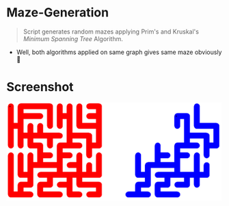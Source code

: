 # Maze-Generation
>Script generates random mazes applying Prim's and Kruskal's *Minimum Spanning Tree* Algorithm.
* Well, both algorithms applied on same graph gives same maze obviously :no_good:

# Screenshot
![screenshot](./screenshot.png)

